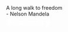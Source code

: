 <div class="mainGlowHeading">A long walk to freedom</div>
<div class="subGlowHeading">- Nelson Mandela</div>
<div class="purpleHighlight" style="font-size:25px; text-shadow: 0 0 7px white, 0 0 1px white; font-weight: 1000; color: white;">Summary</div>
